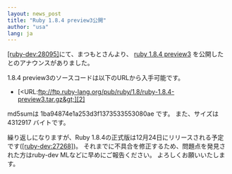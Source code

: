 ```yaml
---
layout: news_post
title: "Ruby 1.8.4 preview3公開"
author: "usa"
lang: ja
---
```


[\[ruby-dev:28095\]][1]にて、まつもとさんより、 [ruby 1.8.4 preview3][2]
を公開したとのアナウンスがありました。

1\.8.4 preview3のソースコードは以下のURLから入手可能です。

* [&lt;URL:ftp://ftp.ruby-lang.org/pub/ruby/1.8/ruby-1.8.4-preview3.tar.gz&gt;][2]

md5sumは 1ba94874e1a253d3f1373533553080ae です。 また、サイズは 4312917 バイトです。

繰り返しになりますが、Ruby 1.8.4の正式版は12月24日にリリースされる予定です([\[ruby-dev:27268\]][3])。
それまでに不具合を修正するため、問題点を発見された方はruby-dev MLなどに早めにご報告ください。 よろしくお願いいたします。



[1]: http://blade.nagaokaut.ac.jp/cgi-bin/scat.rb/ruby/ruby-dev/28095 
[2]: ftp://ftp.ruby-lang.org/pub/ruby/1.8/ruby-1.8.4-preview3.tar.gz 
[3]: http://blade.nagaokaut.ac.jp/cgi-bin/scat.rb/ruby/ruby-dev/27268 
